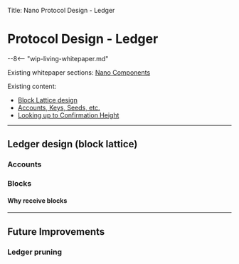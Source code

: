 Title: Nano Protocol Design - Ledger

# Protocol Design - Ledger

--8<-- "wip-living-whitepaper.md"

Existing whitepaper sections: [Nano Components](/whitepaper/english/#raiblocks-components)

Existing content:

* [Block Lattice design](/integration-guides/the-basics/#block-lattice-design)
* [Accounts, Keys, Seeds, etc.](/integration-guides/the-basics/#account-key-seed-and-wallet-ids)
* [Looking up to Confirmation Height](https://medium.com/nanocurrency/looking-up-to-confirmation-height-69f0cd2a85bc)

---

## Ledger design (block lattice)

### Accounts

### Blocks

#### Why receive blocks

---

## Future Improvements

### Ledger pruning
